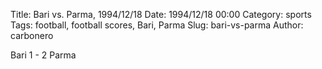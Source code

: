 Title: Bari vs. Parma, 1994/12/18
Date: 1994/12/18 00:00
Category: sports
Tags: football, football scores, Bari, Parma
Slug: bari-vs-parma
Author: carbonero


Bari 1 - 2 Parma
